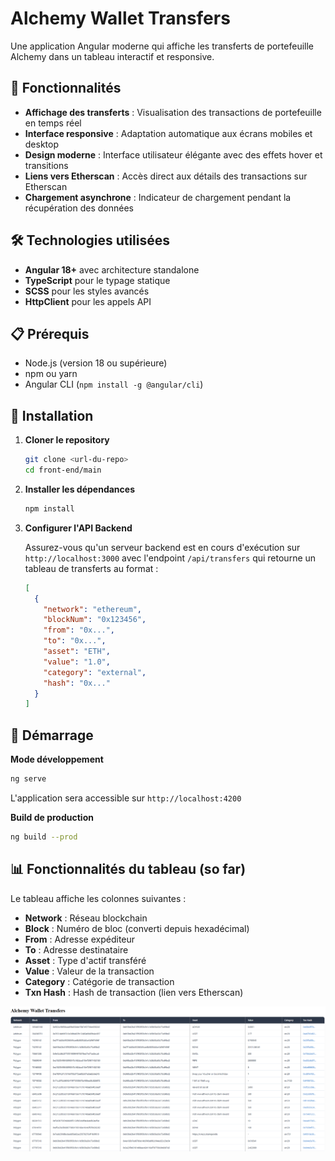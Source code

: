 # Alchemy Wallet Transfers

Une application Angular moderne qui affiche les transferts de portefeuille Alchemy dans un tableau interactif et responsive.

## 🚀 Fonctionnalités

- **Affichage des transferts** : Visualisation des transactions de portefeuille en temps réel
- **Interface responsive** : Adaptation automatique aux écrans mobiles et desktop
- **Design moderne** : Interface utilisateur élégante avec des effets hover et transitions
- **Liens vers Etherscan** : Accès direct aux détails des transactions sur Etherscan
- **Chargement asynchrone** : Indicateur de chargement pendant la récupération des données

## 🛠️ Technologies utilisées

- **Angular 18+** avec architecture standalone
- **TypeScript** pour le typage statique
- **SCSS** pour les styles avancés
- **HttpClient** pour les appels API

## 📋 Prérequis

- Node.js (version 18 ou supérieure)
- npm ou yarn
- Angular CLI (`npm install -g @angular/cli`)

## 🔧 Installation

1. **Cloner le repository**

   ```bash
   git clone <url-du-repo>
   cd front-end/main
   ```

2. **Installer les dépendances**

   ```bash
   npm install
   ```

3. **Configurer l'API Backend**

   Assurez-vous qu'un serveur backend est en cours d'exécution sur `http://localhost:3000` avec l'endpoint `/api/transfers` qui retourne un tableau de transferts au format :

   ```json
   [
     {
       "network": "ethereum",
       "blockNum": "0x123456",
       "from": "0x...",
       "to": "0x...",
       "asset": "ETH",
       "value": "1.0",
       "category": "external",
       "hash": "0x..."
     }
   ]
   ```

## 🚦 Démarrage

**Mode développement**

```bash
ng serve
```

L'application sera accessible sur `http://localhost:4200`

**Build de production**

```bash
ng build --prod
```

## 📊 Fonctionnalités du tableau (so far)

Le tableau affiche les colonnes suivantes :

- **Network** : Réseau blockchain
- **Block** : Numéro de bloc (converti depuis hexadécimal)
- **From** : Adresse expéditeur
- **To** : Adresse destinataire
- **Asset** : Type d'actif transféré
- **Value** : Valeur de la transaction
- **Category** : Catégorie de transaction
- **Txn Hash** : Hash de transaction (lien vers Etherscan)

![Alt text](./assets/1sr.png)

